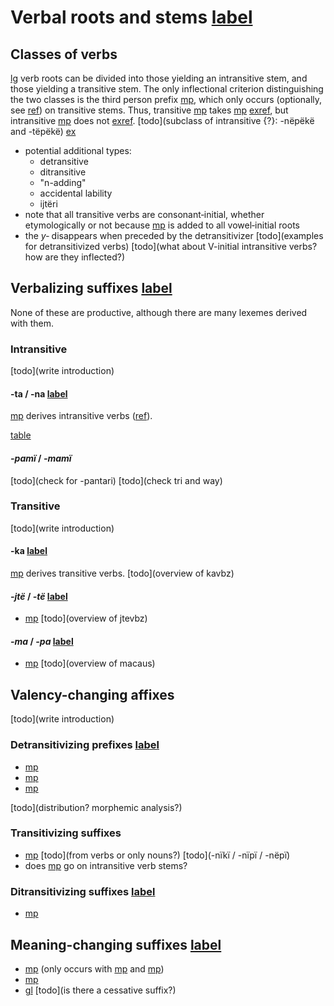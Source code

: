 # Verbal roots and stems [label](verbderiv)

## Classes of verbs
[lg](yab) verb roots can be divided into those yielding an intransitive stem, and those yielding a transitive stem.
The only inflectional criterion distinguishing the two classes is the third person prefix [mp](ta-3?nt), which only occurs (optionally, see [ref](sec:ta-3)) on transitive stems.
Thus, transitive [mp](yawanka-kill) takes [mp](ta-3?nt) [exref](convfemgrme-217), but intransitive [mp](yaruwa-laugh) does not [exref](convrisamaj-42). [todo](subclass of intransitive {?}: -nëpëkë and -tëpëkë)
[ex](convfemgrme-217,convrisamaj-42)

* potential additional types:
    * detransitive
    * ditransitive
    * "n-adding"
    * accidental lability
    * ijtëri
* note that all transitive verbs are consonant‑initial, whether etymologically or not because [mp](ylk) is added to all vowel‑initial roots
* the _y‑_ disappears when preceded by the detransitivizer [todo](examples for detransitivized verbs) [todo](what about V-initial intransitive verbs? how are they inflected?)

## Verbalizing suffixes [label](sec:vbz)
None of these are productive, although there are many lexemes derived with them.

### Intransitive
[todo](write introduction)

#### -ta / -na [label](sec:tavbz)
[mp](tavbz) derives intransitive verbs ([ref](tab:tavbz)).

[table](tavbz)

#### _-pamï_ / _-mamï_
[todo](check for -pantari)
[todo](check tri and way)

### Transitive
[todo](write introduction)

#### -ka [label](sec:kavbz)
[mp](kavbz) derives transitive verbs. [todo](overview of kavbz)

#### _-jtë_ / _-të_ [label](sec:jtevbz)
* [mp](jtevbz) [todo](overview of jtevbz)

#### _-ma_ / _-pa_  [label](sec:macaus)
* [mp](macaus) [todo](overview of macaus)

## Valency-changing affixes
 [todo](write introduction)

### Detransitivizing prefixes [label](sec:detrz)
* [mp](dt1?nt)
* [mp](dt2?nt)
* [mp](dt3?nt)

[todo](distribution? morphemic analysis?)

### Transitivizing suffixes
* [mp](macaus) [todo](from verbs or only nouns?) [todo](-nïkï / -nïpï / -nëpï)
* does [mp](kavbz) go on intransitive verb stems?

### Ditransitivizing suffixes [label](sec:ditrz)
* [mp](pocaus)

## Meaning-changing suffixes [label](sec:meaningderiv)
* [mp](podes) (only occurs with [mp](riipfv) and [mp](jra-neg))
* [mp](petiplur)
* [gl](CESS) [todo](is there a cessative suffix?)
